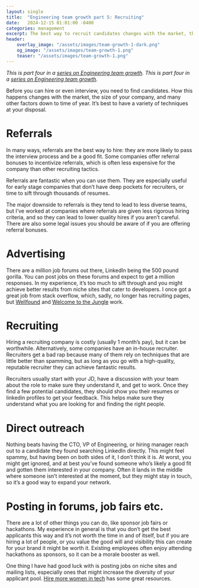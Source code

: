 ```yaml
---
layout: single
title:  "Engineering team growth part 5: Recruiting"
date:   2024-12-15 01:01:00 -0400
categories: management
excerpt: The best way to recruit candidates changes with the market, the size of your company, and many other factors. It’s best to have a variety of techniques at your disposal.
header:
    overlay_image: "/assets/images/team-growth-1-dark.png"
    og_image: "/assets/images/team-growth-1.png"
    teaser: "/assets/images/team-growth-1.png"
---
```

*This is part four in a [series on Engineering team growth](/series/engineering-team-growth/).*
*This is part four in a [series on Engineering team growth](/series/engineering-team-growth/).*

Before you can hire or even interview, you need to find candidates. How this happens changes with the market, the size of your company, and many other factors down to time of year. It’s best to have a variety of techniques at your disposal.

# Referrals

In many ways, referrals are the best way to hire: they are more likely to pass the interview process and be a good fit. Some companies offer referral bonuses to incentivize referrals, which is often less expensive for the company than other recruiting tactics.

Referrals are fantastic when you can use them. They are especially useful for early stage companies that don’t have deep pockets for recruiters, or time to sift through thousands of resumes.

The major downside to referrals is they tend to lead to less diverse teams, but I’ve worked at companies where referrals are given less rigorous hiring criteria, and so they can lead to lower quality hires if you aren’t careful. There are also some legal issues you should be aware of if you are offering referral bonuses.

# Advertising

There are a million job forums out there, LinkedIn being the 500 pound gorilla. You can post jobs on these forums and expect to get a million responses. In my experience, it’s too much to sift through and you might achieve better results from niche sites that cater to developers. I once got a great job from stack overflow, which, sadly, no longer has recruiting pages, but [Wellfound](https://wellfound.com) and [Welcome to the Jungle](https://welcometothejungle.com) work.

# Recruiting

Hiring a recruiting company is costly (usually 1 month’s pay), but it can be worthwhile. Alternatively, some companies have an in-house recruiter. Recruiters get a bad rap because many of them rely on techniques that are little better than spamming, but as long as you go with a high-quality, reputable recruiter they can achieve fantastic results.

Recruiters usually start with your JD, have a discussion with your team about the role to make sure they understand it, and get to work. Once they find a few potential candidates, they should show you their resumes or linkedin profiles to get your feedback. This helps make sure they understand what you are looking for and finding the right people.

# Direct outreach

Nothing beats having the CTO, VP of Engineering, or hiring manager reach out to a candidate they found searching LinkedIn directly. This might feel spammy, but having been on both sides of it, I don’t think it is. At worst, you might get ignored, and at best you’ve found someone who’s likely a good fit and gotten them interested in your company. Often it lands in the middle where someone isn’t interested at the moment, but they might stay in touch, so it’s a good way to expand your network.

# Posting in forums, job fairs etc.

There are a lot of other things you can do, like sponsor job fairs or hackathons. My experience in general is that you don’t get the best applicants this way and it’s not worth the time in and of itself, but if you are hiring a lot of people, or you value the good will and visibility this can create for your brand it might be worth it. Existing employees often enjoy attending hackathons as sponsors, so it can be a morale booster as well.

One thing I have had good luck with is posting jobs on niche sites and mailing lists, especially ones that might increase the diversity of your applicant pool. [Hire more women in tech](https://www.hiremorewomenintech.com/) has some great resources.